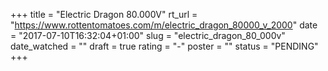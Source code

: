 +++
title = "Electric Dragon 80.000V"
rt_url = "https://www.rottentomatoes.com/m/electric_dragon_80000_v_2000"
date = "2017-07-10T16:32:04+01:00"
slug = "electric_dragon_80_000v"
date_watched = ""
draft = true
rating = "-"
poster = ""
status = "PENDING"
+++